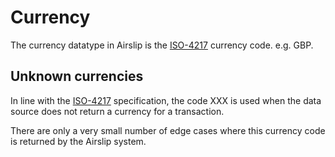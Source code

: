 # Currency

The currency datatype in Airslip is the [ISO-4217](https://www.iso.org/iso-4217-currency-codes.html) currency code. e.g. GBP.

## Unknown currencies

In line with the [ISO-4217](https://www.iso.org/iso-4217-currency-codes.html) specification, the code XXX is used when the data source does not return a currency for a transaction.

There are only a very small number of edge cases where this currency code is returned by the Airslip system.